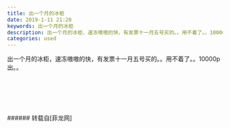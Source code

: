 ```yaml
---
title: 出一个月的冰柜
date: 2019-1-11 21:20
keywords: 出一个月的冰柜
description: 出一个月的冰柜，速冻嗷嗷的快，有发票十一月五号买的。。用不着了。。10000p出。。
categories: used
---
```

<td class="t_f" id="postmessage_2670567">

出一个月的冰柜，速冻嗷嗷的快，有发票十一月五号买的。。用不着了。。10000p出。。<br/>
<img alt="" border="0" class="zoom" data-cf-modified-864455baf12af0e6fdce1828-="" file="http://www.flw.ph/data/appbyme/upload/image/201901/11/BK8YPnmdZj2n.jpg" id="aimg_la6SA" lazyloadthumb="1" onclick="" onmouseover="" src="http://www.flw.ph/data/appbyme/upload/image/201901/11/BK8YPnmdZj2n.jpg"/><br/>
<br/>
<img alt="" border="0" class="zoom" data-cf-modified-864455baf12af0e6fdce1828-="" file="http://www.flw.ph/data/appbyme/upload/image/201901/11/OakhYHpj293y.jpg" id="aimg_WLCqV" lazyloadthumb="1" onclick="" onmouseover="" src="http://www.flw.ph/data/appbyme/upload/image/201901/11/OakhYHpj293y.jpg"/><br/>
<br/>
<img alt="" border="0" class="zoom" data-cf-modified-864455baf12af0e6fdce1828-="" file="http://www.flw.ph/data/appbyme/upload/image/201901/11/zUa0Lr6smnwk.jpg" id="aimg_gFqFO" lazyloadthumb="1" onclick="" onmouseover="" src="http://www.flw.ph/data/appbyme/upload/image/201901/11/zUa0Lr6smnwk.jpg"/><br/>
<br/>
<img alt="" border="0" class="zoom" data-cf-modified-864455baf12af0e6fdce1828-="" file="http://www.flw.ph/data/appbyme/upload/image/201901/11/l7iLkw3KaRkV.jpg" id="aimg_FGdOQ" lazyloadthumb="1" onclick="" onmouseover="" src="http://www.flw.ph/data/appbyme/upload/image/201901/11/l7iLkw3KaRkV.jpg"/><br/>
<br/>
<img alt="" border="0" class="zoom" data-cf-modified-864455baf12af0e6fdce1828-="" file="http://www.flw.ph/data/appbyme/upload/image/201901/11/Ma283gzONfZY.jpg" id="aimg_V3x3G" lazyloadthumb="1" onclick="" onmouseover="" src="http://www.flw.ph/data/appbyme/upload/image/201901/11/Ma283gzONfZY.jpg"/><br/>
<br/>
</td>
###### 转载自[菲龙网]